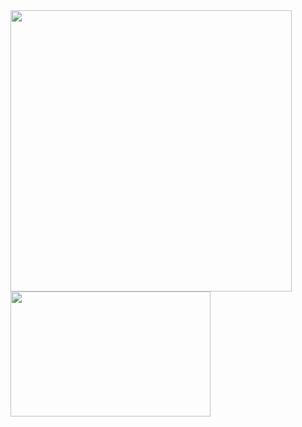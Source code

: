 <div>
  <a href="https://git.io/streak-stats"><img height 200 width=450 align="center" src="https://streak-stats.demolab.com/?user=GoatEXE&theme=github-dark-blue&mode=weekly" /></a>
  <a href="https://github.com/anuraghazra/github-readme-stats"><img height=200 width=320 align="center" src="https://github-readme-stats.vercel.app/api/top-langs/?username=GoatEXE&layout=compact&theme=github_dark&hide_border=true" /></a>
</div>
